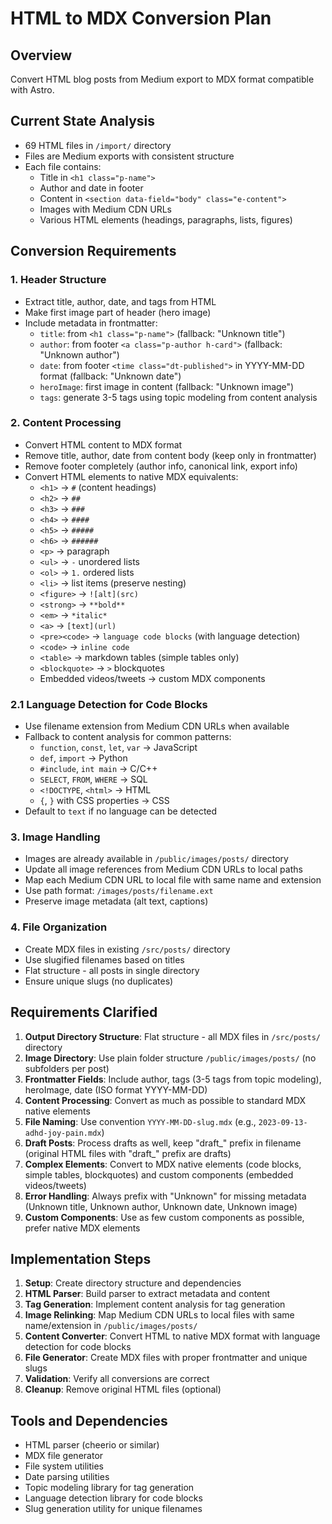# HTML to MDX Conversion Plan

## Overview
Convert HTML blog posts from Medium export to MDX format compatible with Astro.

## Current State Analysis
- 69 HTML files in `/import/` directory
- Files are Medium exports with consistent structure
- Each file contains:
  - Title in `<h1 class="p-name">`
  - Author and date in footer
  - Content in `<section data-field="body" class="e-content">`
  - Images with Medium CDN URLs
  - Various HTML elements (headings, paragraphs, lists, figures)

## Conversion Requirements

### 1. Header Structure
- Extract title, author, date, and tags from HTML
- Make first image part of header (hero image)
- Include metadata in frontmatter:
  - `title`: from `<h1 class="p-name">` (fallback: "Unknown title")
  - `author`: from footer `<a class="p-author h-card">` (fallback: "Unknown author")
  - `date`: from footer `<time class="dt-published">` in YYYY-MM-DD format (fallback: "Unknown date")
  - `heroImage`: first image in content (fallback: "Unknown image")
  - `tags`: generate 3-5 tags using topic modeling from content analysis


### 2. Content Processing
- Convert HTML content to MDX format
- Remove title, author, date from content body (keep only in frontmatter)
- Remove footer completely (author info, canonical link, export info)
- Convert HTML elements to native MDX equivalents:
  - `<h1>` → `#` (content headings)
  - `<h2>` → `##`
  - `<h3>` → `###`
  - `<h4>` → `####`
  - `<h5>` → `#####`
  - `<h6>` → `######`
  - `<p>` → paragraph
  - `<ul>` → `-` unordered lists
  - `<ol>` → `1.` ordered lists
  - `<li>` → list items (preserve nesting)
  - `<figure>` → `![alt](src)`
  - `<strong>` → `**bold**`
  - `<em>` → `*italic*`
  - `<a>` → `[text](url)`
  - `<pre><code>` → ```language code blocks``` (with language detection)
  - `<code>` → `inline code`
  - `<table>` → markdown tables (simple tables only)
  - `<blockquote>` → `>` blockquotes
  - Embedded videos/tweets → custom MDX components

### 2.1 Language Detection for Code Blocks
- Use filename extension from Medium CDN URLs when available
- Fallback to content analysis for common patterns:
  - `function`, `const`, `let`, `var` → JavaScript
  - `def`, `import` → Python
  - `#include`, `int main` → C/C++
  - `SELECT`, `FROM`, `WHERE` → SQL
  - `<!DOCTYPE`, `<html>` → HTML
  - `{`, `}` with CSS properties → CSS
- Default to `text` if no language can be detected

### 3. Image Handling
- Images are already available in `/public/images/posts/` directory
- Update all image references from Medium CDN URLs to local paths
- Map each Medium CDN URL to local file with same name and extension
- Use path format: `/images/posts/filename.ext`
- Preserve image metadata (alt text, captions)

### 4. File Organization
- Create MDX files in existing `/src/posts/` directory
- Use slugified filenames based on titles
- Flat structure - all posts in single directory
- Ensure unique slugs (no duplicates)

## Requirements Clarified

1. **Output Directory Structure**: Flat structure - all MDX files in `/src/posts/` directory
2. **Image Directory**: Use plain folder structure `/public/images/posts/` (no subfolders per post)
3. **Frontmatter Fields**: Include author, tags (3-5 tags from topic modeling), heroImage, date (ISO format YYYY-MM-DD)
4. **Content Processing**: Convert as much as possible to standard MDX native elements
5. **File Naming**: Use convention `YYYY-MM-DD-slug.mdx` (e.g., `2023-09-13-adhd-joy-pain.mdx`)
6. **Draft Posts**: Process drafts as well, keep "draft_" prefix in filename (original HTML files with "draft_" prefix are drafts)
7. **Complex Elements**: Convert to MDX native elements (code blocks, simple tables, blockquotes) and custom components (embedded videos/tweets)
8. **Error Handling**: Always prefix with "Unknown" for missing metadata (Unknown title, Unknown author, Unknown date, Unknown image)
9. **Custom Components**: Use as few custom components as possible, prefer native MDX elements

## Implementation Steps

1. **Setup**: Create directory structure and dependencies
2. **HTML Parser**: Build parser to extract metadata and content
3. **Tag Generation**: Implement content analysis for tag generation
4. **Image Relinking**: Map Medium CDN URLs to local files with same name/extension in `/public/images/posts/`
5. **Content Converter**: Convert HTML to native MDX format with language detection for code blocks
6. **File Generator**: Create MDX files with proper frontmatter and unique slugs
7. **Validation**: Verify all conversions are correct
8. **Cleanup**: Remove original HTML files (optional)

## Tools and Dependencies

- HTML parser (cheerio or similar)
- MDX file generator
- File system utilities
- Date parsing utilities
- Topic modeling library for tag generation
- Language detection library for code blocks
- Slug generation utility for unique filenames

